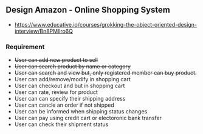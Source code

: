 ## Design Amazon - Online Shopping System
* https://www.educative.io/courses/grokking-the-object-oriented-design-interview/Bn8PMllro6Q

### Requirement
* ~~User can add new product to sell~~
* ~~User can search product by name or category~~
* ~~User can search and view but, only registered member can buy product.~~
* User can add/remove/modify in shopping cart
* User can checkout and but in shopping cart
* User can rate, review for product
* User can can specify their shipping address
* User can cancle an order if not shipped
* User can be informed when shipping status changes
* User can pay using credit cart or electoronic bank transfer
* User can check their shipment status

